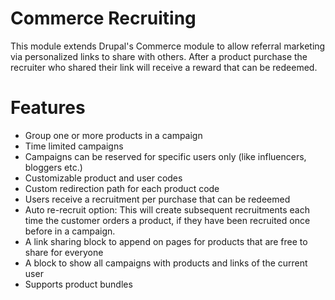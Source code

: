 # Commerce Recruiting
This module extends Drupal's Commerce module to allow referral marketing via personalized links to share
with others. After a product purchase the recruiter who shared their link will receive a reward that can be redeemed.

# Features
- Group one or more products in a campaign
- Time limited campaigns
- Campaigns can be reserved for specific users only (like influencers, bloggers etc.)
- Customizable product and user codes
- Custom redirection path for each product code
- Users receive a recruitment per purchase that can be redeemed
- Auto re-recruit option: This will create subsequent recruitments each time the customer orders a product, if they have been recruited once before in a campaign.
- A link sharing block to append on pages for products that are free to share for everyone
- A block to show all campaigns with products and links of the current user
- Supports product bundles

